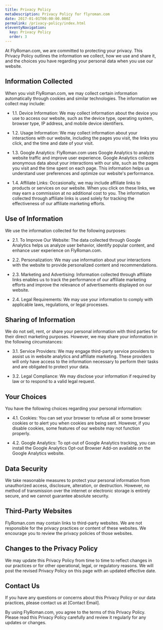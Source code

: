 ```yaml
---
title: Privacy Policy
metaDescription: Privacy Policy for flyroman.com
date: 2017-01-01T00:00:00.000Z
permalink: /privacy-policy/index.html
eleventyNavigation:
  key: Privacy Policy
  order: 3
---
```


At FlyRoman.com, we are committed to protecting your privacy. This Privacy Policy outlines the information we collect, how we use and share it, and the choices you have regarding your personal data when you use our website.

## Information Collected

When you visit FlyRoman.com, we may collect certain information automatically through cookies and similar technologies. The information we collect may include:

- 1.1. Device Information: We may collect information about the device you use to access our website, such as the device type, operating system, browser type, IP address, and mobile device identifiers.

- 1.2. Usage Information: We may collect information about your interactions with our website, including the pages you visit, the links you click, and the time and date of your visit.

- 1.3. Google Analytics: FlyRoman.com uses Google Analytics to analyze website traffic and improve user experience. Google Analytics collects anonymous data about your interactions with our site, such as the pages you visit and the time spent on each page. This information helps us understand user preferences and optimize our website's performance.

- 1.4. Affiliate Links: Occasionally, we may include affiliate links to products or services on our website. When you click on these links, we may earn a commission at no additional cost to you. The information collected through affiliate links is used solely for tracking the effectiveness of our affiliate marketing efforts.

## Use of Information

We use the information collected for the following purposes:

-  2.1. To Improve Our Website: The data collected through Google Analytics helps us analyze user behavior, identify popular content, and enhance user experience on FlyRoman.com.

- 2.2. Personalization: We may use information about your interactions with the website to provide personalized content and recommendations.

- 2.3. Marketing and Advertising: Information collected through affiliate links enables us to track the performance of our affiliate marketing efforts and improve the relevance of advertisements displayed on our website.

- 2.4. Legal Requirements: We may use your information to comply with applicable laws, regulations, or legal processes.

## Sharing of Information

We do not sell, rent, or share your personal information with third parties for their direct marketing purposes. However, we may share your information in the following circumstances:

- 3.1. Service Providers: We may engage third-party service providers to assist us in website analytics and affiliate marketing. These providers will only have access to the information necessary to perform their tasks and are obligated to protect your data.

- 3.2. Legal Compliance: We may disclose your information if required by law or to respond to a valid legal request.

## Your Choices

You have the following choices regarding your personal information:

- 4.1. Cookies: You can set your browser to refuse all or some browser cookies or to alert you when cookies are being sent. However, if you disable cookies, some features of our website may not function properly.

- 4.2. Google Analytics: To opt-out of Google Analytics tracking, you can install the Google Analytics Opt-out Browser Add-on available on the Google Analytics website.

## Data Security

We take reasonable measures to protect your personal information from unauthorized access, disclosure, alteration, or destruction. However, no method of transmission over the internet or electronic storage is entirely secure, and we cannot guarantee absolute security.

## Third-Party Websites

FlyRoman.com may contain links to third-party websites. We are not responsible for the privacy practices or content of these websites. We encourage you to review the privacy policies of those websites.

## Changes to the Privacy Policy

We may update this Privacy Policy from time to time to reflect changes in our practices or for other operational, legal, or regulatory reasons. We will post the revised Privacy Policy on this page with an updated effective date.

## Contact Us

If you have any questions or concerns about this Privacy Policy or our data practices, please contact us at [Contact Email].

By using FlyRoman.com, you agree to the terms of this Privacy Policy. Please read this Privacy Policy carefully and review it regularly for any updates or changes.